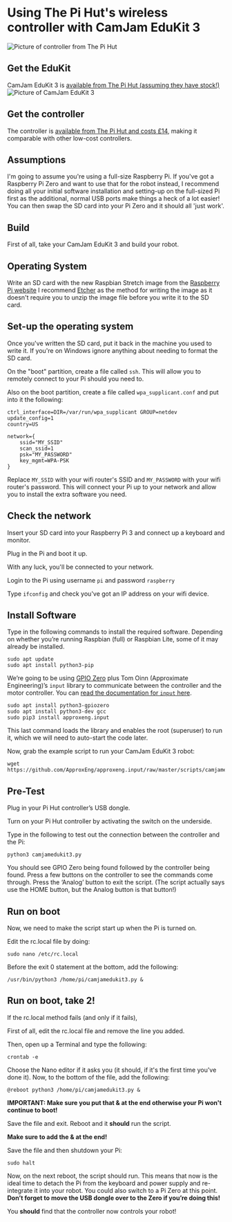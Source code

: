 # Using The Pi Hut's wireless controller with CamJam EduKit 3

![Picture of controller from The Pi Hut](https://github.com/recantha/EduKit3/blob/master/res/pihut%20controller.jpg)

## Get the EduKit
CamJam EduKit 3 is [available from The Pi Hut (assuming they have stock!)](https://thepihut.com/collections/camjam-edukit/products/camjam-edukit-3-robotics)
![Picture of CamJam EduKit 3](https://cdn.shopify.com/s/files/1/0176/3274/products/101685_1024x1024.jpg)

## Get the controller
The controller is [available from The Pi Hut and costs £14](https://thepihut.com/collections/raspberry-pi-store/products/raspberry-pi-compatible-wireless-gamepad-controller), making it comparable with other low-cost controllers.

## Assumptions
I'm going to assume you're using a full-size Raspberry Pi. If you've got a Raspberry Pi Zero and want to use that for the
robot instead, I recommend doing all your initial software installation and setting-up on the full-sized Pi first
as the additional, normal USB ports make things a heck of a lot easier! You can then swap the SD card into your Pi Zero
and it should all 'just work'.

## Build
First of all, take your CamJam EduKit 3 and build your robot.

## Operating System
Write an SD card with the new Raspbian Stretch image from the [Raspberry Pi website](https://www.raspberrypi.org/downloads/raspbian/)
I recommend [Etcher](https://etcher.io/) as the method for writing the image as it doesn't require you to
unzip the image file before you write it to the SD card.

## Set-up the operating system
Once you've written the SD card, put it back in the machine you used to write it.
If you're on Windows ignore anything about needing to format the SD card.

On the "boot" partition, create a file called `ssh`. This will allow you to remotely connect to your Pi should you need to.

Also on the boot partition, create a file called `wpa_supplicant.conf` and put into it the following:

```
ctrl_interface=DIR=/var/run/wpa_supplicant GROUP=netdev
update_config=1
country=US

network={
    ssid="MY_SSID"
    scan_ssid=1
    psk="MY_PASSWORD"
    key_mgmt=WPA-PSK
}
```

Replace `MY_SSID` with your wifi router's SSID and `MY_PASSWORD` with your wifi router's password.
This will connect your Pi up to your network and allow you to install the extra software you need.

## Check the network
Insert your SD card into your Raspberry Pi 3 and connect up a keyboard and monitor.

Plug in the Pi and boot it up.

With any luck, you'll be connected to your network.

Login to the Pi using username `pi` and password `raspberry`

Type `ifconfig` and check you've got an IP address on your wifi device.

## Install Software
Type in the following commands to install the required software.
Depending on whether you’re running Raspbian (full) or Raspbian Lite, some of it may already be installed.

```
sudo apt update
sudo apt install python3-pip
```

We’re going to be using [GPIO Zero](https://gpiozero.readthedocs.io) plus Tom Oinn (Approximate Engineering)’s `input` library to communicate between the
controller and the motor controller. You can [read the documentation for `input` here](https://approxeng.github.io/approxeng.input/).

```
sudo apt install python3-gpiozero
sudo apt install python3-dev gcc
sudo pip3 install approxeng.input
```

This last command loads the library and enables the root (superuser) to run it, which we will need to auto-start the code later.

Now, grab the example script to run your CamJam EduKit 3 robot:

```
wget https://github.com/ApproxEng/approxeng.input/raw/master/scripts/camjamedukit3.py
```

## Pre-Test
Plug in your Pi Hut controller’s USB dongle.

Turn on your Pi Hut controller by activating the switch on the underside.

Type in the following to test out the connection between the controller and the Pi:

```
python3 camjamedukit3.py
```

You should see GPIO Zero being found followed by the controller being found.
Press a few buttons on the controller to see the commands come through.
Press the ‘Analog’ button to exit the script. (The script actually says use the HOME button, but the Analog button is that button!)

## Run on boot
Now, we need to make the script start up when the Pi is turned on.

Edit the rc.local file by doing:

```
sudo nano /etc/rc.local
```

Before the exit 0 statement at the bottom, add the following:

```
/usr/bin/python3 /home/pi/camjamedukit3.py &
```

## Run on boot, take 2!
If the rc.local method fails (and only if it fails),

First of all, edit the rc.local file and remove the line you added.

Then, open up a Terminal and type the following:
```
crontab -e
```

Choose the Nano editor if it asks you (it should, if it's the first time you've done it).
Now, to the bottom of the file, add the following:

```
@reboot python3 /home/pi/camjamedukit3.py &
```

**IMPORTANT: Make sure you put that & at the end otherwise your Pi won't continue to boot!**

Save the file and exit.
Reboot and it **should** run the script.

**Make sure to add the & at the end!**

Save the file and then shutdown your Pi:

```
sudo halt
```

Now, on the next reboot, the script should run. This means that now is the ideal time to detach the Pi from the
keyboard and power supply and re-integrate it into your robot. You could also switch to a Pi Zero at this point.
**Don’t forget to move the USB dongle over to the Zero if you’re doing this!**

You **should** find that the controller now controls your robot!
